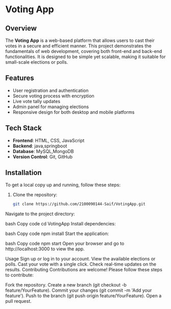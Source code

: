 # Voting App

## Overview
The **Voting App** is a web-based platform that allows users to cast their votes in a secure and efficient manner. This project demonstrates the fundamentals of web development, covering both front-end and back-end functionalities. It is designed to be simple yet scalable, making it suitable for small-scale elections or polls.

## Features
- User registration and authentication
- Secure voting process with encryption
- Live vote tally updates
- Admin panel for managing elections
- Responsive design for both desktop and mobile platforms

## Tech Stack
- **Frontend**: HTML, CSS, JavaScript
- **Backend**: java,springboot
- **Database**: MySQL,MongoDB
- **Version Control**: Git, GitHub

## Installation
To get a local copy up and running, follow these steps:

1. Clone the repository:
   ```bash
   git clone https://github.com/2100090144-Saif/VotingApp.git
Navigate to the project directory:

bash
Copy code
cd VotingApp
Install dependencies:

bash
Copy code
npm install
Start the application:

bash
Copy code
npm start
Open your browser and go to http://localhost:3000 to view the app.

Usage
Sign up or log in to your account.
View the available elections or polls.
Cast your vote with a single click.
Check real-time updates on the results.
Contributing
Contributions are welcome! Please follow these steps to contribute:

Fork the repository.
Create a new branch (git checkout -b feature/YourFeature).
Commit your changes (git commit -m 'Add your feature').
Push to the branch (git push origin feature/YourFeature).
Open a pull request.
